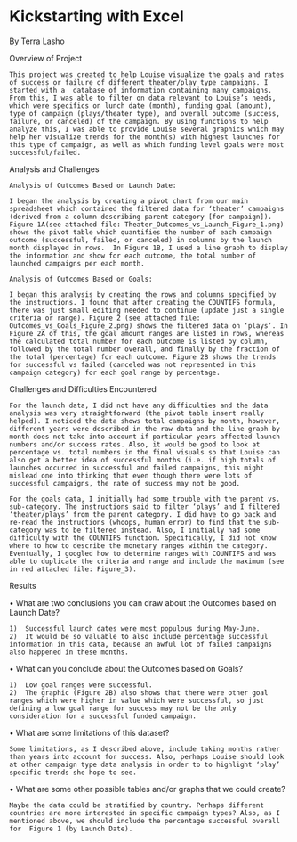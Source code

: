 # Kickstarting with Excel
  By Terra Lasho
  
Overview of Project

	This project was created to help Louise visualize the goals and rates of success or failure of different theater/play type campaigns. I started with a  database of information containing many campaigns. From this, I was able to filter on data relevant to Louise’s needs, which were specifics on lunch date (month), funding goal (amount), type of campaign (plays/theater type), and overall outcome (success, failure, or canceled) of the campaign. By using functions to help analyze this, I was able to provide Louise several graphics which may help her visualize trends for the month(s) with highest launches for this type of campaign, as well as which funding level goals were most successful/failed.
	
Analysis and Challenges

	Analysis of Outcomes Based on Launch Date:
	
	I began the analysis by creating a pivot chart from our main spreadsheet which contained the filtered data for ‘theater’ campaigns (derived from a column describing parent category [for campaign]). Figure 1A(see attached file: Theater_Outcomes_vs_Launch_Figure_1.png) shows the pivot table which quantifies the number of each campaign outcome (successful, failed, or canceled) in columns by the launch month displayed in rows.  In Figure 1B, I used a line graph to display the information and show for each outcome, the total number of launched campaigns per each month. 
		
	Analysis of Outcomes Based on Goals:

	I began this analysis by creating the rows and columns specified by the instructions. I found that after creating the COUNTIFS formula, there was just small editing needed to continue (update just a single criteria or range). Figure 2 (see attached file: Outcomes_vs_Goals_Figure_2.png) shows the filtered data on ‘plays’. In Figure 2A of this, the goal amount ranges are listed in rows, whereas the calculated total number for each outcome is listed by column, followed by the total number overall, and finally by the fraction of the total (percentage) for each outcome. Figure 2B shows the trends for successful vs failed (canceled was not represented in this campaign category) for each goal range by percentage. 
 
Challenges and Difficulties Encountered

	For the launch data, I did not have any difficulties and the data analysis was very straightforward (the pivot table insert really helped). I noticed the data shows total campaigns by month, however, different years were described in the raw data and the line graph by month does not take into account if particular years affected launch numbers and/or success rates. Also, it would be good to look at percentage vs. total numbers in the final visuals so that Louise can also get a better idea of successful months (i.e. if high totals of launches occurred in successful and failed campaigns, this might mislead one into thinking that even though there were lots of successful campaigns, the rate of success may not be good.
	
	For the goals data, I initially had some trouble with the parent vs. sub-category. The instructions said to filter ‘plays’ and I filtered ‘theater/plays’ from the parent category. I did have to go back and re-read the instructions (whoops, human error) to find that the sub-category was to be filtered instead. Also, I initially had some difficulty with the COUNTIFS function. Specifically, I did not know where to how to describe the monetary ranges within the category. Eventually, I googled how to determine ranges with COUNTIFS and was able to duplicate the criteria and range and include the maximum (see in red attached file: Figure_3). 
 
Results

•	What are two conclusions you can draw about the Outcomes based on Launch Date?

	1)	Successful launch dates were most populous during May-June.
	2)	It would be so valuable to also include percentage successful information in this data, because an awful lot of failed campaigns also happened in these months.
	
•	What can you conclude about the Outcomes based on Goals?

	1)	Low goal ranges were successful.
	2)	The graphic (Figure 2B) also shows that there were other goal ranges which were higher in value which were successful, so just defining a low goal range for success may not be the only consideration for a successful funded campaign.
	
•	What are some limitations of this dataset?

	Some limitations, as I described above, include taking months rather than years into account for success. Also, perhaps Louise should look at other campaign type data analysis in order to to highlight ‘play’ specific trends she hope to see.
	
•	What are some other possible tables and/or graphs that we could create?

	Maybe the data could be stratified by country. Perhaps different countries are more interested in specific campaign types? Also, as I mentioned above, we should include the percentage successful overall for  Figure 1 (by Launch Date).

